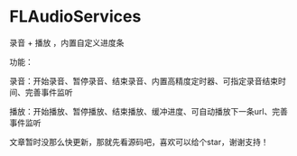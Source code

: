 # FLAudioServices


录音 + 播放 ，内置自定义进度条

功能：

录音：开始录音、暂停录音、结束录音、内置高精度定时器、可指定录音结束时间、完善事件监听

播放：开始播放、暂停播放、结束播放、缓冲进度、可自动播放下一条url、完善事件监听

文章暂时没那么快更新，那就先看源码吧，喜欢可以给个star，谢谢支持！


